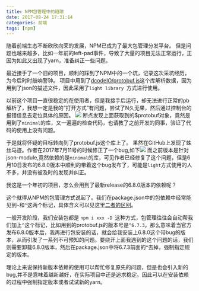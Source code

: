 ```yaml
---
title: NPM包管理中的陷阱
date: 2017-08-24 17:31:14
categories: 前端
tags: [npm]
---
```

随着前端生态不断欣欣向荣的发展，NPM已成为了最大包管理分发平台。
但是问题也越来越多，比如一年前的left-pad事件，导致了大量的项目无法正常运行，正因为如此又出现了yarn，准备纠正一些问题。

最近接手了一个旧的项目，顺利的踩到了NPM中的一个坑，记录这次采坑经历，为今后时时敲响警钟。
项目中用到了[dcodeIO/protobuf.js](https://github.com/dcodeIO/protobuf.js)这个库解析数据，因为用到了json的描述文件，因此采用了`light library `方式进行使用。
<!--more-->
以前这个项目一直很稳定的在使用者，但是我接手后运行，却无法进行正常的pb解析了，我想一定是我的“打开方式”有问题，尝试了N久无果，然后通过控制台的报错信息去定位具体的原因。
![](/img/201708/1-1.png)
断点发现上面获取到的$protobuf对象，竟然是用到了`minimal`的库，又一遍遍的检查代码，也请教了之前开发的同事，验证了代码的使用上没有问题。

于是就将怀疑的目标转向到了protobuf.js这个库上了。
果然在GitHub上发现了蛛丝马迹。作者在2017年7月11号的时候修正了一个bug,如下![](/img/201708/2-1.png)
而之前版本是针对json-module,竟然依赖的是`minimal`的库，可见作者已经修复了这个问题，但是6月10日发布的6.8.0版本中顺利的带着这个bug发布了，可能是`light`方式使用的人不多，并没有被及时的发现并纠正。

我这是一个年初的项目，怎么会用到了最新release的6.8.0版本的依赖呢？

这个就得从NPM的包管理方式说起了。我们在package.json中的包依赖中经常能见到`~`和`^`这两个标记，具体含义可以见这里[二者的区别](https://stackoverflow.com/questions/22343224/whats-the-difference-between-tilde-and-caret-in-package-json)。

一般开发阶段，我们安装包都是 `npm i xxx -D `这种方式，包管理往往会自动帮我们加上`^`这个标记，比如用到的protobuf.js的版本号是`^6.7.3`。那么意味着当官方发布6.8.0版本后，我再进行包安装的话，就会给我安装上6.8.0这个带bug的版本，从而引发了一系列不可预知的问题。要绕开上面我遇到的这个问题的话，我们则需要卸载6.8.0版本，然后在package.json中将6.7.3前面的^去掉，强制指定规定的版本。

理论上来说保持新版本依赖的使用可以帮忙修复原先的问题，但是也会引入新的bug,并不是意味着越新越好，在实际项目中还是追求稳定。因此可以在安装依赖的过程中强制指定版本或者试试新的yarn。
